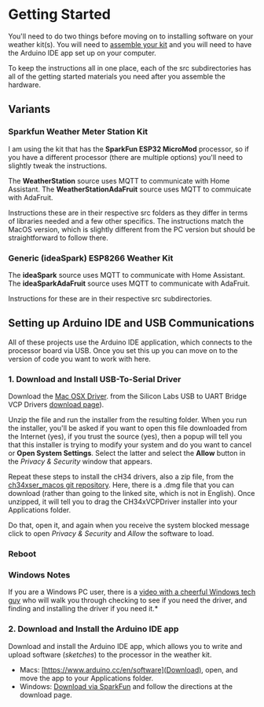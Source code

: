 # Getting Started

You'll need to do two things before moving on to installing software on your
weather kit(s).  You will need to
[assemble your kit](https://github.com/cecat/WeatherStation/tree/main/dev)
and you will need to
have the Arduino IDE app set up on your computer. 

To keep the instructions all in one place, each of the src subdirectories
has all of the getting started materials you need after you assemble the 
hardware.

## Variants

### Sparkfun Weather Meter Station Kit

I am using the kit that has the **SparkFun ESP32 MicroMod** processor, so if you
have a different processor (there are multiple options) you'll need to slightly
tweak the instructions.

The **WeatherStation** source uses MQTT to communicate with Home Assistant.
The **WeatherStationAdaFruit** source uses MQTT to commuicate with AdaFruit.

Instructions these are in their respective src folders as they
differ in terms of libraries needed and a few other specifics. 
The instructions match the
MacOS version, which is slightly different from
the PC version but should be straightforward to follow there.

### Generic (ideaSpark) ESP8266 Weather Kit

The **ideaSpark** source uses MQTT to communicate with Home Assistant.
The **ideaSparkAdaFruit** source uses MQTT to communicate with AdaFruit.

Instructions for these are in their respective src subdirectories.

## Setting up Arduino IDE and USB Communications

All of these projects use the Arduino IDE application, which connects to
the processor board via USB. Once you set this up you can move on to the 
version of code you want to work with here.

### 1. Download and Install USB-To-Serial Driver

Download the
[Mac OSX Driver](https://www.silabs.com/documents/public/software/Mac_OSX_VCP_Driver.zip).
from the Silicon Labs USB to UART Bridge VCP Drivers
[download page](https://www.silabs.com/developers/usb-to-uart-bridge-vcp-drivers?tab=downloads)).

Unzip the file and run the installer from the resulting folder. When you
run the installer, you'll be asked if you want to open this file downloaded
from the Internet (yes), if you trust the source (yes), then
a popup will tell you that this installer is trying to modify
your system and do you want to cancel or **Open System Settings**.
Select the latter and select the **Allow** button in the
*Privacy & Security* window that appears.

Repeat these steps to install the cH34 drivers, also a zip
file, from the
[ch34xser_macos git repository](https://github.com/WCHSoftGroup/ch34xser_macos).
 Here, there is a .dmg file that you can download (rather than going to the
linked site, which is not in English). Once unzipped, it will tell you
to drag the CH34xVCPDriver installer into your Applications folder.

Do that, open it,  and again when you receive the system blocked message
click to open *Privacy & Security* and *Allow* the software to load.

### Reboot

### Windows Notes
If you are a Windows PC user, there is a
[video with a cheerful Windows tech guy](https://www.youtube.com/watch?v=4tKOnaz192E)
who will walk you through checking to see if you need the driver, and finding and
installing the driver if you need it.*

### 2. Download and Install the Arduino IDE app

Download and install the Arduino IDE app, which allows you to write and
upload software (*sketches*) to the processor in the weather kit.

* Macs: [https://www.arduino.cc/en/software](Download),
open, and move the app to your Applications folder.
* Windows: [Download via SparkFun](https://learn.sparkfun.com/tutorials/installing-arduino-ide#windows) and follow the directions at the download page.
